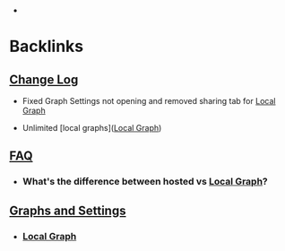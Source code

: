 - 

# Backlinks
## [Change Log](<Change Log.md>)
- Fixed Graph Settings not opening and removed sharing tab for [Local Graph](<Local Graph.md>)

- Unlimited [local graphs]([Local Graph](<Local Graph.md>))

## [FAQ](<FAQ.md>)
- ### **What's the difference between hosted vs** [Local Graph](<Local Graph.md>)?

## [Graphs and Settings](<Graphs and Settings.md>)
- ### [Local Graph](<Local Graph.md>)

